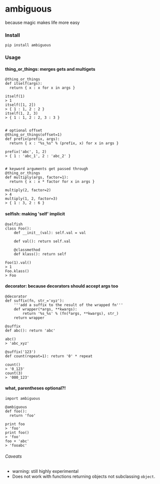 ambiguous
======
because magic makes life more easy


### Install
```pip install ambiguous```


### Usage
#### thing_or_things: merges gets and multigets

```
@thing_or_things
def itself(args):
  return { x : x for x in args }

itself(1)
> 1
itself([1, 2])
> { 1 : 1, 2 : 2 }
itself(1, 2, 3)
> { 1 : 1, 2 : 2, 3 : 3 }
  

# optional offset
@thing_or_things(offset=1)
def prefix(prefix, args):
  return { x : "%s_%s" % (prefix, x) for x in args }

prefix('abc', 1, 2)
> { 1 : 'abc_1', 2 : 'abc_2' }


# keyword arguments get passed through
@thing_or_things
def multiply(args, factor=1):
  return { x : x * factor for x in args }

multiply(2, factor=2)
> 4
multiply(1, 2, factor=3)
> { 1 : 3, 2 : 6 }
```

#### selfish: making 'self' implicit
```
@selfish
class Foo():
    def __init__(val): self.val = val
    
    def val(): return self.val
    
    @classmethod
    def klass(): return self

Foo(1).val()
> 1
Foo.klass()
> Foo
```

#### decorator: because decorators should accept args too
```
@decorator
def suffix(fn, str_='xyz'):
    '''add a suffix to the result of the wrapped fn'''
    def wrapper(*args, **kwargs):
        return '%s_%s' % (fn(*args, **kwargs), str_)
    return wrapper
    
@suffix
def abc(): return 'abc'

abc()
> 'abc_xyz'

@suffix('123')
def count(repeat=1): return '0' * repeat

count()
> '0_123'
count(3)
> '000_123'
```

#### what, parentheses optional?!
```
import ambiguous

@ambiguous
def foo():
  return 'foo'

print foo
> 'foo'
print foo()
> 'foo'
foo + 'abc'
> 'fooabc'
```

###### Caveats
- warning: still highly experimental
- Does not work with functions returning objects not subclassing `object`.
